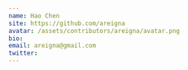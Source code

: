 ```yaml
---
name: Hao Chen
site: https://github.com/areigna
avatar: /assets/contributors/areigna/avatar.png
bio: 
email: areigna@gmail.com
twitter: 
---
```

